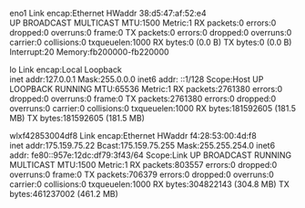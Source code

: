 eno1      Link encap:Ethernet  HWaddr 38:d5:47:af:52:e4  
          UP BROADCAST MULTICAST  MTU:1500  Metric:1
          RX packets:0 errors:0 dropped:0 overruns:0 frame:0
          TX packets:0 errors:0 dropped:0 overruns:0 carrier:0
          collisions:0 txqueuelen:1000 
          RX bytes:0 (0.0 B)  TX bytes:0 (0.0 B)
          Interrupt:20 Memory:fb200000-fb220000 

lo        Link encap:Local Loopback  
          inet addr:127.0.0.1  Mask:255.0.0.0
          inet6 addr: ::1/128 Scope:Host
          UP LOOPBACK RUNNING  MTU:65536  Metric:1
          RX packets:2761380 errors:0 dropped:0 overruns:0 frame:0
          TX packets:2761380 errors:0 dropped:0 overruns:0 carrier:0
          collisions:0 txqueuelen:1000 
          RX bytes:181592605 (181.5 MB)  TX bytes:181592605 (181.5 MB)

wlxf42853004df8 Link encap:Ethernet  HWaddr f4:28:53:00:4d:f8  
          inet addr:175.159.75.22  Bcast:175.159.75.255  Mask:255.255.254.0
          inet6 addr: fe80::957e:12dc:df79:3f43/64 Scope:Link
          UP BROADCAST RUNNING MULTICAST  MTU:1500  Metric:1
          RX packets:803557 errors:0 dropped:0 overruns:0 frame:0
          TX packets:706379 errors:0 dropped:0 overruns:0 carrier:0
          collisions:0 txqueuelen:1000 
          RX bytes:304822143 (304.8 MB)  TX bytes:461237002 (461.2 MB)

